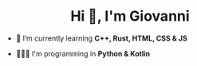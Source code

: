 <h1 align="center">Hi 👋, I'm Giovanni</h1>

- 🌱 I’m currently learning **C++, Rust, HTML, CSS & JS**

- 🧑🏽‍💻 I'm programming in **Python & Kotlin**

<p align="left">
</p>

<!---
MaestroGio/MaestroGio is a ✨ special ✨ repository because its `README.md` (this file) appears on your GitHub profile.
You can click the Preview link to take a look at your changes.
--->
